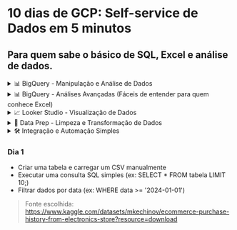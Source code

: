 # 10 dias de GCP: Self-service de Dados em 5 minutos

## Para quem sabe o básico de SQL, Excel e análise de dados.

<details>
  <summary>📊 BigQuery - Manipulação e Análise de Dados</summary>

#### Dia 1

- Criar uma tabela e carregar um CSV manualmente
- Executar uma consulta SQL simples (ex: SELECT * FROM tabela LIMIT 10;)
- Filtrar dados por data (ex: WHERE data >= '2024-01-01')

#### Dia 2

- Criar uma tabela baseada em outra usando SELECT INTO
- Criar uma tabela com dados únicos removendo duplicatas (DISTINCT)
- Criar uma tabela com contagem de registros por categoria (GROUP BY)

#### Dia 3

- Fazer uma soma de valores agrupados (SUM)
- Criar colunas calculadas (CASE WHEN, IF)
- Criar uma tabela temporária e testar consultas
- Exportar dados para um arquivo CSV no Cloud Storage

</details>

<details>
  <summary>📊 BigQuery - Análises Avançadas (Fáceis de entender para quem conhece Excel)</summary>

#### Dia 4

- Criar uma tabela com valores acumulados (SUM() OVER())
- Criar uma classificação (RANK() OVER()) de valores
- Fazer uma análise de médias móveis usando SQL (AVG() OVER())

#### Dia 5

- Criar tabelas com partições por data para melhorar desempenho
- Usar LEFT JOIN e INNER JOIN para combinar duas tabelas

</details>

<details>
  <summary>📈 Looker Studio - Visualização de Dados</summary>

#### Dia 6

- Criar um painel/dashboard conectado ao BigQuery
- Criar gráficos de barras e tabelas dinâmicas
- Criar um filtro de data interativo

#### Dia 7

- Adicionar métricas calculadas
- Criar um gráfico de tendências com dados de séries temporais

</details>

<details>
  <summary>🔄 Data Prep - Limpeza e Transformação de Dados</summary>

#### Dia 8

- Carregar um CSV no Data Prep e visualizar os dados
- Remover colunas desnecessárias no Data Prep
- Criar colunas calculadas no Data Prep (ex: concatenar nome + sobrenome)

#### Dia 9

- Filtrar registros com base em uma condição (ex: vendas acima de R$1000)
- Remover linhas duplicadas automaticamente

</details>

<details>
  <summary>🛠️ Integração e Automação Simples</summary>

#### Dia 10

- Agendar uma consulta SQL no BigQuery para rodar automaticamente
- Criar uma conexão entre uma planilha do Google Sheets e o BigQuery
- Exportar dados do BigQuery diretamente para o Google Sheets
- Criar uma tabela externa no BigQuery conectada a um Google Sheets
- Criar um alerta automático para quando um valor ultrapassa um limite

</details>


### Dia 1

- Criar uma tabela e carregar um CSV manualmente
- Executar uma consulta SQL simples (ex: SELECT * FROM tabela LIMIT 10;)
- Filtrar dados por data (ex: WHERE data >= '2024-01-01')


> Fonte escolhida: https://www.kaggle.com/datasets/mkechinov/ecommerce-purchase-history-from-electronics-store?resource=download

